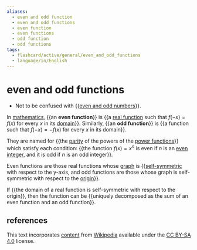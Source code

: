 ```yaml
---
aliases:
  - even and odd function
  - even and odd functions
  - even function
  - even functions
  - odd function
  - odd functions
tags:
  - flashcard/active/general/even_and_odd_functions
  - language/in/English
---
```


# even and odd functions

- Not to be confused with {{[even and odd numbers](parity%20(mathematics).md)}}. <!--SR:!2024-08-28,17,290-->

In [mathematics](mathematics.md), {{an __even function__}} is {{a [real function](function%20of%20a%20real%20variable.md) such that $f(-x) = f(x)$ for every $x$ in its [domain](domain%20of%20a%20function.md)}}. Similarly, {{an __odd function__}} is {{a function such that $f(-x) = -f(x)$ for every $x$ in its domain}}. <!--SR:!2024-08-25,14,290!2024-08-25,14,290!2024-08-27,16,290!2024-10-14,51,310-->

They are named for {{the [parity](parity%20(mathematics).md) of the powers of the [power functions](exponentiation.md#power%20functions)}} which satisfy each condition: {{the function $f(x) = x^n$ is even if _n_ is an [even integer](parity%20(mathematics).md), and it is odd if _n_ is an odd integer}}. <!--SR:!2024-08-26,15,290!2024-08-28,17,290-->

Even functions are those real functions whose [graph](graph%20of%20a%20function.md) is {{[self-symmetric](symmetry%20(geometry).md) with respect to the y-axis, and odd functions are those whose graph is self-symmetric with respect to the [origin](origin%20(mathematics).md)}}. <!--SR:!2024-10-03,42,290-->

If {{the domain of a real function is self-symmetric with respect to the origin}}, then the function can be {{uniquely decomposed as the sum of an even function and an odd function}}. <!--SR:!2024-09-25,37,290!2024-08-25,14,290-->

## references

This text incorporates [content](https://en.wikipedia.org/wiki/even_and_odd_functions) from [Wikipedia](Wikipedia.md) available under the [CC BY-SA 4.0](https://creativecommons.org/licenses/by-sa/4.0/) license.
